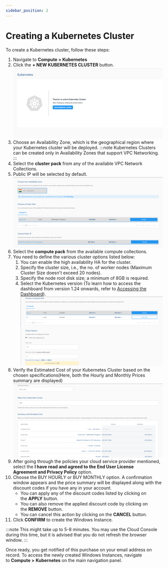 ```yaml
---
sidebar_position: 2
---
```

# Creating a Kubernetes Cluster

To create a Kubernetes cluster, follow these steps:

1. Navigate to **Compute > Kubernetes** 
2. Click the **+ NEW KUBERNETES CLUSTER** button.
   ![Creating Instance](img/InstanceCreation1.png)
3. Choose an Availability Zone, which is the geographical region where your Kubernetes cluster will be deployed. 
   :::note
   Kubernetes Clusters can be created only in Availability Zones that support VPC Networking.
   :::
4. Select the **cluster pack** from any of the available VPC Network Collections.
5. Public IP will be selected by default.
    ![Creating Instance](img/InstanceCreation2.png)
6. Select the **compute pack** from the available compute collections.
7. You need to define the various cluster options listed below:
    1. You can enable the high availability HA for the cluster.
    2. Specify the cluster size, i.e., the no. of worker nodes (Maximum Cluster Size doesn't exceed 20 nodes).
    3. Specify the node root disk size; a minimum of 8GB is required. 
    4. Select the Kubernetes version (To learn how to access the dashboard from version 1.24 onwards, refer to [Accessing the Dashboard](Accessingthekubernetesdashboard.md)).
   ![Creating Instance](img/InstanceCreation3.png)
8. Verify the Estimated Cost of your Kubernetes Cluster based on the chosen specifications(Here, both the Hourly and Monthly Prices summary are displayed)
   ![Creating Instance](img/InstanceCreation5.png)
9. After going through the policies your cloud service provider mentioned, select the **I have read and agreed to the End User License Agreement and Privacy Policy** option.
10. Choose the BUY HOURLY or BUY MONTHLY option. A confirmation window appears and the price summary will be displayed along with the discount codes if you have any in your account. 
    - You can apply any of the discount codes listed by clicking on the **APPLY** button. 
    - You can also remove the applied discount code by clicking on the **REMOVE** button. 
    - You can cancel this action by clicking on the **CANCEL** button.
11. Click **CONFIRM** to create the Windows Instance.

:::note
This might take up to 5-8 minutes. You may use the Cloud Console during this time, but it is advised that you do not refresh the browser window.
:::

Once ready, you get notified of this purchase on your email address on record. To access the  newly created Windows Instances, navigate to **Compute >** **Kubernetes** on the main navigation panel.







